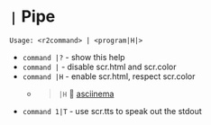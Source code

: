 <!-- TITLE: | pipe -->

# `|` Pipe
```text
Usage: <r2command> | <program|H|>
```

- `command |?`   - show this help
- `command |`    - disable scr.html and scr.color
- `command |H`   - enable scr.html, respect scr.color
	- > `|H` 🚀 [asciinema](https://asciinema.org/a/0sxRIKlLDn7Qv16BAVVdWcYey)
- `command 1|T` - use scr.tts to speak out the stdout


<p hidden>pipe</p>